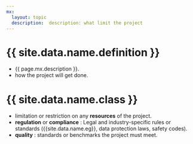 ```yaml
---
mx:
  layout: topic
  description:  description: what limit the project
---
```



# {{ site.data.name.definition }}
- {{ page.mx.description }}.
- how the project will get done.

# {{ site.data.name.class }}
- limitation or restriction on any **resources** of the project.
- **regulation** or **compliance** : Legal and industry-specific rules or standards ({{site.data.name.eg}}, data protection laws, safety codes).
- **quality** : standards or benchmarks the project must meet.


